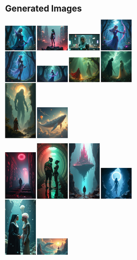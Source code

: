 # Generated Images



<img src="2025_06_18_01.png" width="100"/> <img src="2025_06_18_02.png" width="100"/> <img src="2025_06_18_03.png" width="100"/> <img src="2025_06_18_04.png" width="100"/> <img src="2025_06_18_05.png" width="100"/> <img src="2025_06_18_06.png" width="100"/> <img src="2025_06_18_07.png" width="100"/> <img src="2025_06_18_08.png" width="100"/> <img src="2025_06_18_09.png" width="100"/> <img src="2025_06_18_10.png" width="100"/>

<img src="2025_06_18_11.png" width="100"/> <img src="2025_06_18_12.png" width="100"/> <img src="2025_06_18_13.png" width="100"/> <img src="2025_06_18_14.png" width="100"/> <img src="2025_06_18_15.png" width="100"/> <img src="2025_06_18_16.png" width="100"/>